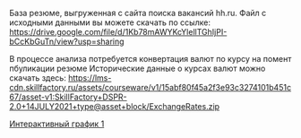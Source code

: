 База резюме, выгруженная с сайта поиска вакансий hh.ru.
Файл с исходными данными вы можете скачать по ссылке: https://drive.google.com/file/d/1Kb78mAWYKcYlellTGhIjPI-bCcKbGuTn/view?usp=sharing

В процессе анализа потребуется конвертация валют по курсу на помент пбуликации резюме
Исторические данные о курсах валют можно скачать здесь: https://lms-cdn.skillfactory.ru/assets/courseware/v1/15abf80f45a2f3e93c3274101b451c67/asset-v1:SkillFactory+DSPR-2.0+14JULY2021+type@asset+block/ExchangeRates.zip

[Интерактивный график 1](_includes/1.html) 